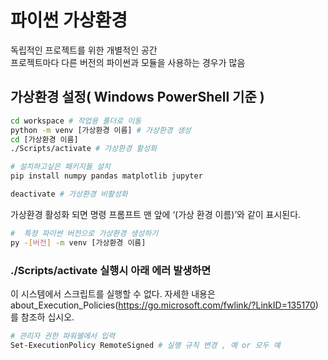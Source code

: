 # 파이썬 가상환경
독립적인 프로젝트를 위한 개별적인 공간 <br>
프로젝트마다 다른 버전의 파이썬과 모듈을 사용하는 경우가 많음

## 가상환경 설정( Windows PowerShell 기준 )
```bash
cd workspace # 작업용 폴더로 이동
python -m venv [가상환경 이름] # 가상환경 생성
cd [가상환경 이름]
./Scripts/activate # 가상환경 활성화

# 설치하고싶은 패키지들 설치
pip install numpy pandas matplotlib jupyter 

deactivate # 가상환경 비활성화
```
가상환경 활성화 되면 명령 프롬프트 맨 앞에 ‘(가상 환경 이름)’와 같이 표시된다.

```bash
#  특정 파이썬 버전으로 가상환경 생성하기
py -[버전] -m venv [가상환경 이름] 
```

### ./Scripts/activate 실행시 아래 에러 발생하면
이 시스템에서 스크립트를 실행할 수 없다. 자세한 내용은 about_Execution_Policies(https://go.microsoft.com/fwlink/?LinkID=135170)를 참조하
십시오. <br>
```bash
# 관리자 권한 파워쉘에서 입력
Set-ExecutionPolicy RemoteSigned # 실행 규칙 변경 , 예 or 모두 예
```